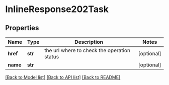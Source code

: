 # InlineResponse202Task

## Properties
Name | Type | Description | Notes
------------ | ------------- | ------------- | -------------
**href** | **str** | the url where to check the operation status | [optional] 
**name** | **str** |  | [optional] 

[[Back to Model list]](../README.md#documentation-for-models) [[Back to API list]](../README.md#documentation-for-api-endpoints) [[Back to README]](../README.md)


